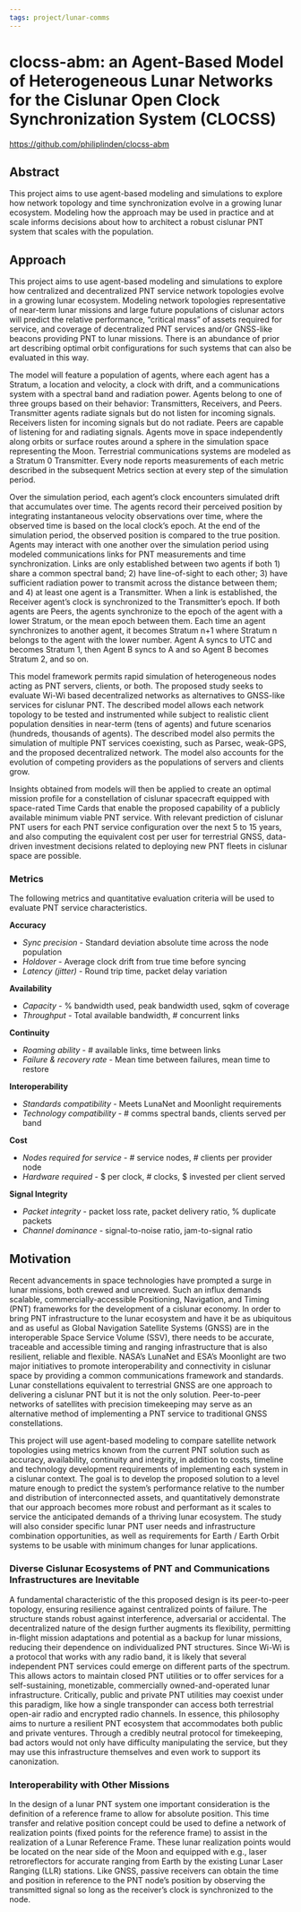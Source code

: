 ```yaml
---
tags: project/lunar-comms
---
```

# clocss-abm: an Agent-Based Model of Heterogeneous Lunar Networks for the Cislunar Open Clock Synchronization System (CLOCSS)
https://github.com/philiplinden/clocss-abm

## Abstract
This project aims to use agent-based modeling and simulations to explore how
network topology and time synchronization evolve in a growing lunar ecosystem.
Modeling how the approach may be used in practice and at scale informs decisions
about how to architect a robust cislunar PNT system that scales with the
population.

## Approach
This project aims to use agent-based modeling and simulations to explore how
centralized and decentralized PNT service network topologies evolve in a growing
lunar ecosystem. Modeling network topologies representative of near-term lunar
missions and large future populations of cislunar actors will predict the
relative performance, “critical mass” of assets required for service, and
coverage of decentralized PNT services and/or GNSS-like beacons providing PNT to
lunar missions. There is an abundance of prior art describing optimal orbit
configurations for such systems that can also be evaluated in this way.

The model will feature a population of agents, where each agent has a Stratum, a
location and velocity, a clock with drift, and a communications system with a
spectral band and radiation power. Agents belong to one of three groups based on
their behavior: Transmitters, Receivers, and Peers. Transmitter agents radiate
signals but do not listen for incoming signals. Receivers listen for incoming
signals but do not radiate. Peers are capable of listening for and radiating
signals. Agents move in space independently along orbits or surface routes
around a sphere in the simulation space representing the Moon. Terrestrial
communications systems are modeled as a Stratum 0 Transmitter. Every node
reports measurements of each metric described in the subsequent Metrics section
at every step of the simulation period.

Over the simulation period, each agent’s clock encounters simulated drift that
accumulates over time. The agents record their perceived position by integrating
instantaneous velocity observations over time, where the observed time is based
on the local clock’s epoch. At the end of the simulation period, the observed
position is compared to the true position. Agents may interact with one another
over the simulation period using modeled communications links for PNT
measurements and time synchronization. Links are only established between two
agents if both 1) share a common spectral band; 2) have line-of-sight to each
other; 3) have sufficient radiation power to transmit across the distance
between them; and 4) at least one agent is a Transmitter. When a link is
established, the Receiver agent’s clock is synchronized to the Transmitter’s
epoch. If both agents are Peers, the agents synchronize to the epoch of the
agent with a lower Stratum, or the mean epoch between them. Each time an agent
synchronizes to another agent, it becomes Stratum n+1 where Stratum n belongs to
the agent with the lower number. Agent A syncs to UTC and becomes Stratum 1,
then Agent B syncs to A and so Agent B becomes Stratum 2, and so on.

This model framework permits rapid simulation of heterogeneous nodes acting as
PNT servers, clients, or both. The proposed study seeks to evaluate Wi-Wi based
decentralized networks as alternatives to GNSS-like services for cislunar PNT.
The described model allows each network topology to be tested and instrumented
while subject to realistic client population densities in near-term (tens of
agents) and future scenarios (hundreds, thousands of agents). The described
model also permits the simulation of multiple PNT services coexisting,  such as
Parsec, weak-GPS, and the proposed decentralized network. The model also
accounts for the evolution of competing providers as the populations of servers
and clients grow. 

Insights obtained from models will then be applied to create an optimal mission
profile for a constellation of cislunar spacecraft equipped with space-rated
Time Cards that enable the proposed capability of a publicly available minimum
viable PNT service. With relevant prediction of cislunar PNT users for each PNT
service configuration over the next 5 to 15 years, and also computing the
equivalent cost per user for terrestrial GNSS, data-driven investment decisions
related to deploying new PNT fleets in cislunar space are possible.

### Metrics
The following metrics and quantitative evaluation criteria will be used to
evaluate PNT service characteristics.

**Accuracy**
- *Sync precision* - Standard deviation absolute time across the node population
- *Holdover* - Average clock drift from true time before syncing
- *Latency (jitter)* - Round trip time, packet delay variation

**Availability**
- *Capacity* - % bandwidth used, peak bandwidth used, sqkm of coverage
- *Throughput* - Total available bandwidth, # concurrent links

**Continuity**
- *Roaming ability* - # available links, time between links
- *Failure & recovery rate* - Mean time between failures, mean time to restore

**Interoperability**
- *Standards compatibility* - Meets LunaNet and Moonlight requirements
- *Technology compatibility* - # comms spectral bands, clients served per band

**Cost**
- *Nodes required for service* - # service nodes, # clients per provider node
- *Hardware required* - $ per clock, # clocks, $ invested per client served

**Signal Integrity**
- *Packet integrity* - packet loss rate, packet delivery ratio, % duplicate
  packets
- *Channel dominance* - signal-to-noise ratio, jam-to-signal ratio

## Motivation
Recent advancements in space technologies have prompted a surge in lunar
missions, both crewed and uncrewed. Such an influx demands scalable,
commercially-accessible Positioning, Navigation, and Timing (PNT) frameworks for
the development of a cislunar economy. In order to bring PNT infrastructure to
the lunar ecosystem and have it be as ubiquitous and as useful as Global
Navigation Satellite Systems (GNSS) are in the interoperable Space Service
Volume (SSV), there needs to be accurate, traceable and accessible timing and
ranging infrastructure that is also resilient, reliable and flexible. NASA’s
LunaNet and ESA’s Moonlight are two major initiatives to promote
interoperability and connectivity in cislunar space by providing a common
communications framework and standards. Lunar constellations equivalent to
terrestrial GNSS are one approach to delivering a cislunar PNT but it is not the
only solution. Peer-to-peer networks of satellites with precision timekeeping
may serve as an alternative method of implementing a PNT service to traditional
GNSS constellations.

This project will use agent-based modeling to compare satellite network
topologies using metrics known from the current PNT solution such as accuracy,
availability, continuity and integrity, in addition to costs, timeline and
technology development requirements of implementing each system in a cislunar
context. The goal is to develop the proposed solution to a level mature enough
to predict the system’s performance relative to the number and distribution of
interconnected assets, and quantitatively demonstrate that our approach becomes
more robust and performant as it scales to service the anticipated demands of a
thriving lunar ecosystem. The study will also consider specific lunar PNT user
needs and infrastructure combination opportunities, as well as requirements for
Earth / Earth Orbit systems to be usable with minimum changes for lunar
applications.

### Diverse Cislunar Ecosystems of PNT and Communications Infrastructures are Inevitable

A fundamental characteristic of the this proposed design is its peer-to-peer
topology, ensuring resilience against centralized points of failure. The
structure stands robust against interference, adversarial or accidental. The
decentralized nature of the design further augments its flexibility, permitting
in-flight mission adaptations and potential as a backup for lunar missions,
reducing their dependence on individualized PNT structures. Since Wi-Wi is a
protocol that works with any radio band, it is likely that several independent
PNT services could emerge on different parts of the spectrum. This allows actors
to maintain closed PNT utilities or to offer services for a self-sustaining,
monetizable, commercially owned-and-operated lunar infrastructure. Critically,
public and private PNT utilities may coexist under this paradigm, like how a
single transponder can access both terrestrial open-air radio and encrypted
radio channels. In essence, this philosophy aims to nurture a resilient PNT
ecosystem that accommodates both public and private ventures. Through a credibly
neutral protocol for timekeeping, bad actors would not only have difficulty
manipulating the service, but they may use this infrastructure themselves and
even work to support its canonization.

### Interoperability with Other Missions

In the design of a lunar PNT system one important consideration is the
definition of a reference frame to allow for absolute position. This time
transfer and relative position concept could be used to define a network of
realization points (fixed points for the reference frame) to assist in the
realization of a Lunar Reference Frame. These lunar realization points would be
located on the near side of the Moon and equipped with e.g., laser
retroreflectors for accurate ranging from Earth by the existing Lunar Laser
Ranging (LLR) stations. Like GNSS, passive receivers can obtain the time and
position in reference to the PNT node’s position by observing the transmitted
signal so long as the receiver’s clock is synchronized to the node.